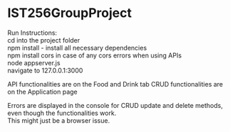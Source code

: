# IST256GroupProject

Run Instructions:  
cd into the project folder  
npm install - install all necessary dependencies  
npm install cors in case of any cors errors when using APIs  
node appserver.js  
navigate to 127.0.0.1:3000  

API functionalities are on the Food and Drink tab
CRUD functionalities are on the Application page

Errors are displayed in the console for CRUD update and delete methods, even though the functionalities work.   
This might just be a browser issue.   
